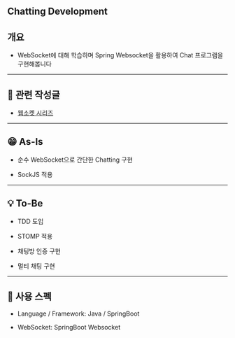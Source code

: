 Chatting Development
---
## 개요
- WebSocket에 대해 학습하며 Spring Websocket을 활용하여 Chat 프로그램을 구현해봅니다


---
## 📝 관련 작성글
* [웹소켓 시리즈](https://velog.io/@seculoper235/series/%EC%B1%84%ED%8C%85-%EA%B8%B0%EB%8A%A5-%EA%B5%AC%ED%98%84%ED%95%98%EA%B8%B0)


---
## 😁 As-Is
* 순수 WebSocket으로 간단한 Chatting 구현

* SockJS 적용


---
## 💡 To-Be
* TDD 도입

* STOMP 적용

* 채팅방 인증 구현

* 멀티 채팅 구현


---
## 🔎 사용 스펙
* Language / Framework: Java / SpringBoot

* WebSocket: SpringBoot Websocket
